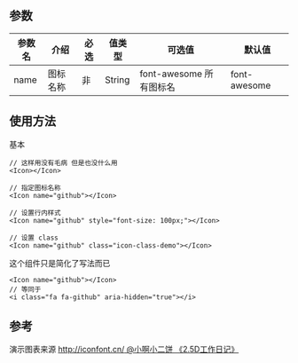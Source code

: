 ## 参数

| 参数名 | 介绍 | 必选 | 值类型 | 可选值 | 默认值 |
| --- | --- | --- | --- | --- | --- |
| name | 图标名称 | 非 | String | font-awesome 所有图标名 | font-awesome |

## 使用方法

基本

```
// 这样用没有毛病 但是也没什么用
<Icon></Icon>

// 指定图标名称
<Icon name="github"></Icon>

// 设置行内样式
<Icon name="github" style="font-size: 100px;"></Icon>

// 设置 class
<Icon name="github" class="icon-class-demo"></Icon>
```

这个组件只是简化了写法而已

```
<Icon name="github"></Icon>
// 等同于
<i class="fa fa-github" aria-hidden="true"></i>
```

## 参考

演示图表来源 [http://iconfont.cn/ @小啊小二饼 《2.5D工作日记》](http://iconfont.cn/collections/detail?spm=a313x.7781069.1998910419.d9df05512&cid=8219)